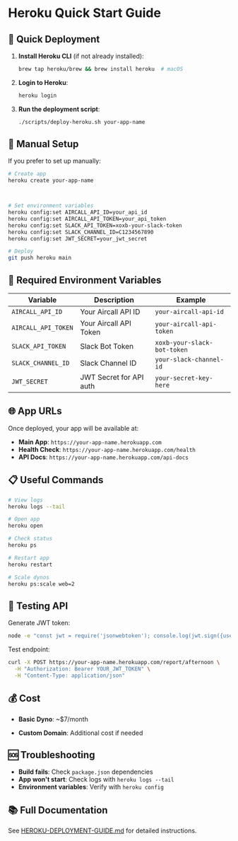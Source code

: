 # Heroku Quick Start Guide

## 🚀 Quick Deployment

1. **Install Heroku CLI** (if not already installed):
   ```bash
   brew tap heroku/brew && brew install heroku  # macOS
   ```

2. **Login to Heroku**:
   ```bash
   heroku login
   ```

3. **Run the deployment script**:
   ```bash
   ./scripts/deploy-heroku.sh your-app-name
   ```

## 🔧 Manual Setup

If you prefer to set up manually:

```bash
# Create app
heroku create your-app-name



# Set environment variables
heroku config:set AIRCALL_API_ID=your_api_id
heroku config:set AIRCALL_API_TOKEN=your_api_token
heroku config:set SLACK_API_TOKEN=xoxb-your-slack-token
heroku config:set SLACK_CHANNEL_ID=C1234567890
heroku config:set JWT_SECRET=your_jwt_secret

# Deploy
git push heroku main
```

## 🔑 Required Environment Variables

| Variable | Description | Example |
|----------|-------------|---------|
| `AIRCALL_API_ID` | Your Aircall API ID | `your-aircall-api-id` |
| `AIRCALL_API_TOKEN` | Your Aircall API Token | `your-aircall-api-token` |
| `SLACK_API_TOKEN` | Slack Bot Token | `xoxb-your-slack-bot-token` |
| `SLACK_CHANNEL_ID` | Slack Channel ID | `your-slack-channel-id` |
| `JWT_SECRET` | JWT Secret for API auth | `your-secret-key-here` |

## 🌐 App URLs

Once deployed, your app will be available at:
- **Main App**: `https://your-app-name.herokuapp.com`
- **Health Check**: `https://your-app-name.herokuapp.com/health`
- **API Docs**: `https://your-app-name.herokuapp.com/api-docs`

## 📋 Useful Commands

```bash
# View logs
heroku logs --tail

# Open app
heroku open

# Check status
heroku ps

# Restart app
heroku restart

# Scale dynos
heroku ps:scale web=2
```

## 🧪 Testing API

Generate JWT token:
```bash
node -e "const jwt = require('jsonwebtoken'); console.log(jwt.sign({user: 'test'}, 'your_jwt_secret'));"
```

Test endpoint:
```bash
curl -X POST https://your-app-name.herokuapp.com/report/afternoon \
  -H "Authorization: Bearer YOUR_JWT_TOKEN" \
  -H "Content-Type: application/json"
```

## 💰 Cost

- **Basic Dyno**: ~$7/month

- **Custom Domain**: Additional cost if needed

## 🆘 Troubleshooting

- **Build fails**: Check `package.json` dependencies
- **App won't start**: Check logs with `heroku logs --tail`
- **Environment variables**: Verify with `heroku config`


## 📚 Full Documentation

See [HEROKU-DEPLOYMENT-GUIDE.md](./HEROKU-DEPLOYMENT-GUIDE.md) for detailed instructions.

